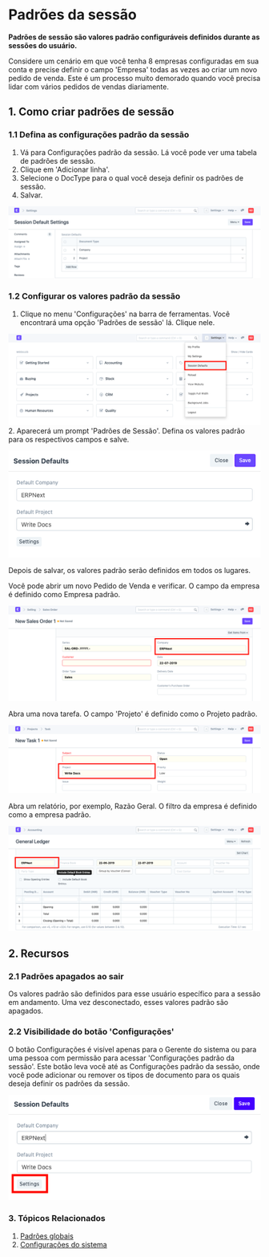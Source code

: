 # Padrões da sessão


**Padrões de sessão são valores padrão configuráveis ​​definidos durante as sessões do usuário.**


Considere um cenário em que você tenha 8 empresas configuradas em sua conta e precise definir o campo 'Empresa' todas as vezes ao criar um novo pedido de venda. Este é um processo muito demorado quando você precisa lidar com vários pedidos de vendas diariamente.


## 1. Como criar padrões de sessão


### 1.1 Defina as configurações padrão da sessão


1. Vá para Configurações padrão da sessão. Lá você pode ver uma tabela de padrões de sessão.
2. Clique em 'Adicionar linha'.
3. Selecione o DocType para o qual você deseja definir os padrões de sessão.
4. Salvar.


![Configurações de padrões de sessão](/files/session-defaults-settings.png)


### 1.2 Configurar os valores padrão da sessão


1. Clique no menu 'Configurações' na barra de ferramentas. Você encontrará uma opção 'Padrões de sessão' lá. Clique nele.


![Menu de padrões de sessão](/files/session-defaults-menu.png)
2. Aparecerá um prompt 'Padrões de Sessão'. Defina os valores padrão para os respectivos campos e salve.


![Session Defaults Prompt](/files/session-defaults-prompt.png)


Depois de salvar, os valores padrão serão definidos em todos os lugares.


Você pode abrir um novo Pedido de Venda e verificar. O campo da empresa é definido como Empresa padrão.


![Session Defaults Set](/files/session-defaults-set-1.png)


Abra uma nova tarefa. O campo 'Projeto' é definido como o Projeto padrão.


![Session Default Set](/files/session-defaults-set-2.png)


Abra um relatório, por exemplo, Razão Geral. O filtro da empresa é definido como a empresa padrão.


![Session Default ](/files/session-defaults-set-3.png)


## 2. Recursos


### 2.1 Padrões apagados ao sair


Os valores padrão são definidos para esse usuário específico para a sessão em andamento. Uma vez desconectado, esses valores padrão são apagados.


### 2.2 Visibilidade do botão 'Configurações'


O botão Configurações é visível apenas para o Gerente do sistema ou para uma pessoa com permissão para acessar 'Configurações padrão da sessão'. Este botão leva você até as Configurações padrão da sessão, onde você pode adicionar ou remover os tipos de documento para os quais deseja definir os padrões da sessão.


![Prompt de padrões de sessão](/files/settings-button.png)


### 3. Tópicos Relacionados


1. [Padrões globais](/docs/pt/setting-up/settings/global-defaults)
2. [Configurações do sistema](/docs/pt/setting-up/settings/system-settings)
